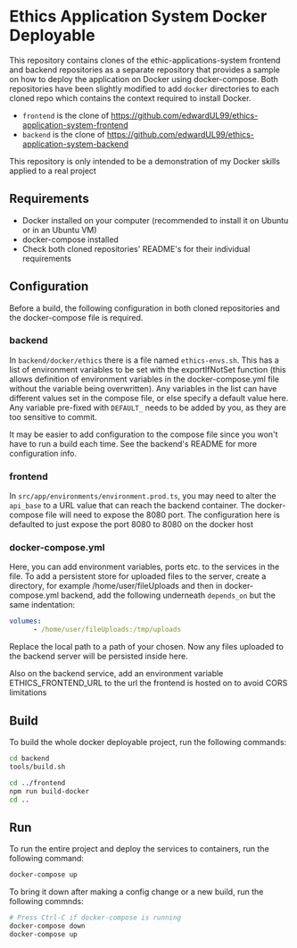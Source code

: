# Ethics Application System Docker Deployable
This repository contains clones of the ethic-applications-system frontend and backend repositories as a separate repository that provides a sample on how to deploy the application on Docker using docker-compose. Both repositories have been slightly modified to add `docker` directories to each cloned repo which contains the context required to install Docker.

- `frontend` is the clone of https://github.com/edwardUL99/ethics-application-system-frontend
- `backend` is the clone of https://github.com/edwardUL99/ethics-application-system-backend

This repository is only intended to be a demonstration of my Docker skills applied to a real project

## Requirements
- Docker installed on your computer (recommended to install it on Ubuntu or in an Ubuntu VM)
- docker-compose installed
- Check both cloned repositories' README's for their individual requirements

## Configuration
Before a build, the following configuration in both cloned repositories and the docker-compose file is required.

### backend
In `backend/docker/ethics` there is a file named `ethics-envs.sh`. This has a list of environment variables to be set with the exportIfNotSet function (this allows definition of environment variables in the docker-compose.yml file without the variable being overwritten). Any variables in the list can have different values set in the compose file, or else specify a default value here. Any variable pre-fixed with `DEFAULT_` needs to be added by you, as they are too sensitive to commit.

It may be easier to add configuration to the compose file since you won't have to run a build each time. See the backend's README for more configuration info.

### frontend
In `src/app/environments/environment.prod.ts`, you may need to alter the `api_base` to a URL value that can reach the backend container. The docker-compose file will need to expose the 8080 port. The configuration here is defaulted to just expose the port 8080 to 8080 on the docker host

### docker-compose.yml
Here, you can add environment variables, ports etc. to the services in the file. To add a persistent store for uploaded files to the server, create a directory, for example /home/user/fileUploads and then in docker-compose.yml backend, add the following underneath `depends_on` but the same indentation:
```yaml
volumes:
      - /home/user/fileUploads:/tmp/uploads
```
Replace the local path to a path of your chosen. Now any files uploaded to the backend server will be persisted inside here.

Also on the backend service, add an environment variable ETHICS_FRONTEND_URL to the url the frontend is hosted on to avoid CORS limitations

## Build
To build the whole docker deployable project, run the following commands:
```bash
cd backend
tools/build.sh

cd ../frontend
npm run build-docker
cd ..
```

## Run
To run the entire project and deploy the services to containers, run the following command:
```bash
docker-compose up
```

To bring it down after making a config change or a new build, run the following commnds:
```bash
# Press Ctrl-C if docker-compose is running
docker-compose down
docker-compose up
```